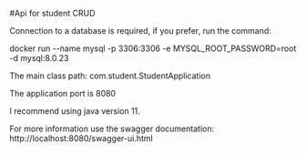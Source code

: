 
#Api for student CRUD

Connection to a database is required, if you prefer, run the command:

docker run --name mysql -p 3306:3306 -e MYSQL_ROOT_PASSWORD=root -d mysql:8.0.23

The main class path:
com.student.StudentApplication

The application port is 8080

I recommend using java version 11.

For more information use the swagger documentation:
http://localhost:8080/swagger-ui.html
